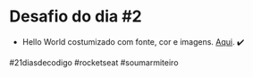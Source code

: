 # Desafio do dia #2

+ Hello World costumizado com fonte, cor e imagens.  <a href="https://lucyanovidio.github.io/desafio-21-dias-codigo-rocketseat/dia-2" target="_blank">Aqui</a>. ✔️

#21diasdecodigo #rocketseat #soumarmiteiro
